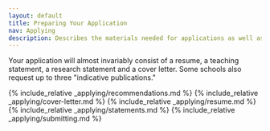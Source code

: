 ```yaml
---
layout: default
title: Preparing Your Application
nav: Applying
description: Describes the materials needed for applications as well as some tips for their preparation
---
```


Your application will almost invariably consist of a resume, a teaching
statement, a research statement and a cover letter.  Some schools also request
up to three "indicative publications."

{% include_relative _applying/recommendations.md %}
{% include_relative _applying/cover-letter.md %}
{% include_relative _applying/resume.md %}
{% include_relative _applying/statements.md %}
{% include_relative _applying/submitting.md %}